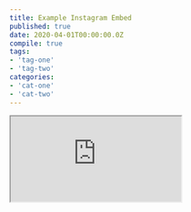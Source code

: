 ```yaml
---
title: Example Instagram Embed
published: true
date: 2020-04-01T00:00:00.0Z
compile: true
tags:
- 'tag-one'
- 'tag-two'
categories:
- 'cat-one'
- 'cat-two'
---
```

<div class="instagram-container">
  <iframe src="https://www.instagram.com/p/B-t9fnhHpX0/embed" scrolling="no" allowtransparency="true"></iframe>
</div>
